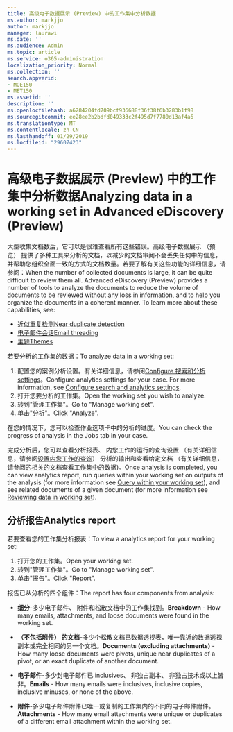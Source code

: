 ```yaml
---
title: 高级电子数据展示 (Preview) 中的工作集中分析数据
ms.author: markjjo
author: markjjo
manager: laurawi
ms.date: ''
ms.audience: Admin
ms.topic: article
ms.service: o365-administration
localization_priority: Normal
ms.collection: ''
search.appverid:
- MOE150
- MET150
ms.assetid: ''
description: ''
ms.openlocfilehash: a6284204fd709bcf936688f36f38f6b3283b1f98
ms.sourcegitcommit: ee28ee2b2bdfd049333c2f495d7f7780d13af4a6
ms.translationtype: MT
ms.contentlocale: zh-CN
ms.lasthandoff: 01/29/2019
ms.locfileid: "29607423"
---
```

# <a name="analyzing-data-in-a-working-set-in-advanced-ediscovery-preview"></a><span data-ttu-id="11302-102">高级电子数据展示 (Preview) 中的工作集中分析数据</span><span class="sxs-lookup"><span data-stu-id="11302-102">Analyzing data in a working set in Advanced eDiscovery (Preview)</span></span>

<span data-ttu-id="11302-p101">大型收集文档数后，它可以是很难查看所有这些错误。高级电子数据展示 （预览） 提供了多种工具来分析的文档，以减少的文档审阅不会丢失任何中的信息，并帮助您组织全面一致的方式的文档数量。若要了解有关这些功能的详细信息，请参阅：</span><span class="sxs-lookup"><span data-stu-id="11302-p101">When the number of collected documents is large, it can be quite difficult to review them all. Advanced eDiscovery (Preview) provides a number of tools to analyze the documents to reduce the volume of documents to be reviewed without any loss in information, and to help you organize the documents in a coherent manner. To learn more about these capabilities, see:</span></span>

- [<span data-ttu-id="11302-106">近似重复检测</span><span class="sxs-lookup"><span data-stu-id="11302-106">Near duplicate detection</span></span>](near-duplicates.md)
- [<span data-ttu-id="11302-107">电子邮件会话</span><span class="sxs-lookup"><span data-stu-id="11302-107">Email threading</span></span>](email-threading.md)
- [<span data-ttu-id="11302-108">主题</span><span class="sxs-lookup"><span data-stu-id="11302-108">Themes</span></span>](themes.md)

<span data-ttu-id="11302-109">若要分析的工作集的数据：</span><span class="sxs-lookup"><span data-stu-id="11302-109">To analyze data in a working set:</span></span>

1. <span data-ttu-id="11302-p102">配置您的案例分析设置。有关详细信息，请参阅[Configure 搜索和分析 settings](configure-search-analytics-settings.md)。</span><span class="sxs-lookup"><span data-stu-id="11302-p102">Configure analytics settings for your case. For more information, see [Configure search and analytics settings](configure-search-analytics-settings.md).</span></span>
2. <span data-ttu-id="11302-112">打开您要分析的工作集。</span><span class="sxs-lookup"><span data-stu-id="11302-112">Open the working set you wish to analyze.</span></span>
3. <span data-ttu-id="11302-113">转到"管理工作集"。</span><span class="sxs-lookup"><span data-stu-id="11302-113">Go to "Manage working set".</span></span>
4. <span data-ttu-id="11302-114">单击"分析"。</span><span class="sxs-lookup"><span data-stu-id="11302-114">Click "Analyze".</span></span>

<span data-ttu-id="11302-115">在您的情况下，您可以检查作业选项卡中的分析的进度。</span><span class="sxs-lookup"><span data-stu-id="11302-115">You can check the progress of analysis in the Jobs tab in your case.</span></span>

 <span data-ttu-id="11302-116">完成分析后，您可以查看分析报表、 内您工作的运行的查询设置 （有关详细信息，请参阅[设置内您工作的查询](working-set-search.md)） 分析的输出和查看给定文档 （有关详细信息，请参阅[的相关的文档查看工作集中的数据](reviewing-data-in-working-set.md))。</span><span class="sxs-lookup"><span data-stu-id="11302-116">Once analysis is completed, you can view analytics report, run queries within your working set on outputs of the analysis (for more information see [Query within your working set](working-set-search.md)), and see related documents of a given document (for more information see [Reviewing data in working set](reviewing-data-in-working-set.md)).</span></span>

## <a name="analytics-report"></a><span data-ttu-id="11302-117">分析报告</span><span class="sxs-lookup"><span data-stu-id="11302-117">Analytics report</span></span>

<span data-ttu-id="11302-118">若要查看您的工作集分析报表：</span><span class="sxs-lookup"><span data-stu-id="11302-118">To view a analytics report for your working set:</span></span>

1. <span data-ttu-id="11302-119">打开您的工作集。</span><span class="sxs-lookup"><span data-stu-id="11302-119">Open your working set.</span></span>
2. <span data-ttu-id="11302-120">转到"管理工作集"。</span><span class="sxs-lookup"><span data-stu-id="11302-120">Go to "Manage working set".</span></span>
3. <span data-ttu-id="11302-121">单击"报告"。</span><span class="sxs-lookup"><span data-stu-id="11302-121">Click "Report".</span></span>

<span data-ttu-id="11302-122">报告已从分析的四个组件：</span><span class="sxs-lookup"><span data-stu-id="11302-122">The report has four components from analysis:</span></span>

- <span data-ttu-id="11302-123">**细分**-多少电子邮件、 附件和松散文档中的工作集找到。</span><span class="sxs-lookup"><span data-stu-id="11302-123">**Breakdown** - How many emails, attachments, and loose documents were found in the working set.</span></span>

- <span data-ttu-id="11302-124">**（不包括附件） 的文档**-多少个松散文档已数据透视表，唯一靠近的数据透视副本或完全相同的另一个文档。</span><span class="sxs-lookup"><span data-stu-id="11302-124">**Documents (excluding attachments)** - How many loose documents were pivots, unique near duplicates of a pivot, or an exact duplicate of another document.</span></span>

- <span data-ttu-id="11302-125">**电子邮件**-多少封电子邮件已 inclusives、 非独占副本、 非独占技术或以上皆非。</span><span class="sxs-lookup"><span data-stu-id="11302-125">**Emails** - How many emails were inclusives, inclusive copies, inclusive minuses, or none of the above.</span></span>

- <span data-ttu-id="11302-126">**附件**-多少电子邮件附件已唯一或复制的工作集内的不同的电子邮件附件。</span><span class="sxs-lookup"><span data-stu-id="11302-126">**Attachments** - How many email attachments were unique or duplicates of a different email attachment within the working set.</span></span>